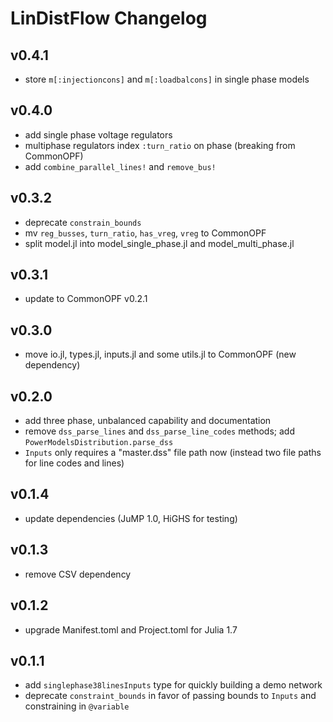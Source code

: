 # LinDistFlow Changelog

## v0.4.1
- store `m[:injectioncons]` and `m[:loadbalcons]` in single phase models

## v0.4.0
- add single phase voltage regulators
- multiphase regulators index `:turn_ratio` on phase (breaking from CommonOPF)
- add `combine_parallel_lines!` and `remove_bus!`

## v0.3.2
- deprecate `constrain_bounds`
- mv `reg_busses`, `turn_ratio`, `has_vreg`, `vreg` to CommonOPF
-  split model.jl into model_single_phase.jl and model_multi_phase.jl

## v0.3.1
- update to CommonOPF v0.2.1

## v0.3.0
- move io.jl, types.jl, inputs.jl and some utils.jl to CommonOPF (new dependency)

## v0.2.0
- add three phase, unbalanced capability and documentation
- remove `dss_parse_lines` and `dss_parse_line_codes` methods; add `PowerModelsDistribution.parse_dss`
- `Inputs` only requires a "master.dss" file path now (instead two file paths for line codes and lines)

## v0.1.4
- update dependencies (JuMP 1.0, HiGHS for testing)

## v0.1.3
- remove CSV dependency

## v0.1.2
- upgrade Manifest.toml and Project.toml for Julia 1.7

## v0.1.1
- add `singlephase38linesInputs` type for quickly building a demo network
- deprecate `constraint_bounds` in favor of passing bounds to `Inputs` and constraining in `@variable`
